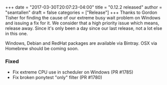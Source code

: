 +++
date = "2017-03-30T20:07:23-04:00"
title = "0.12.2 released"
author = "seantallen"
draft = false
categories = ["Release"]
+++
Thanks to Gordon Tisher for finding the cause of our extreme busy wait problem on Windows and issuing a fix for it. We consider that a high priority issue which means, release away. Since it's only been a day since our last release, not a lot else in this one.
<!--more-->

Windows, Debian and RedHat packages are available via Bintray. OSX via Homebrew should be coming soon.

### Fixed

- Fix extreme CPU use in scheduler on Windows (PR #1785)
- Fix broken ponytest "only" filter (PR #1780)
